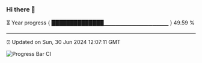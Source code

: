 ### Hi there 👋

⏳ Year progress { ██████████████▁▁▁▁▁▁▁▁▁▁▁▁▁▁▁▁ } 49.59 %

---

⏰ Updated on Sun, 30 Jun 2024 12:07:11 GMT

![Progress Bar CI](https://github.com/liununu/liununu/workflows/Progress%20Bar%20CI/badge.svg)
